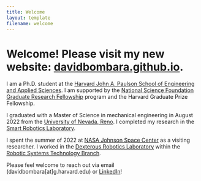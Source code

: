 ```yaml
---
title: Welcome
layout: template
filename: welcome
--- 
```


# Welcome! Please visit my new website: [davidbombara.github.io](https://davidbombara.github.io/).

I am a Ph.D. student at the [Harvard John A. Paulson School of Engineering and Applied Sciences](https://www.seas.harvard.edu/). I am supported by the [National Science Foundation Graduate Research Fellowship](https://www.nsfgrfp.org/) program and the Harvard Graduate Prize Fellowship.

I graduated with a Master of Science in mechanical engineering in August 2022 from the [University of Nevada, Reno](https://www.unr.edu/). I completed my research in the [Smart Robotics Laboratory](https://packpages.unr.edu/jun).

I spent the summer of 2022 at [NASA Johnson Space Center](https://www.nasa.gov/centers/johnson/home/index.html) as a visiting researcher. I worked in the [Dexterous Robotics Laboratory](https://www.nasa.gov/centers/johnson/partnerships/eddc/ra/dexterous-robotics-laboratory) within the [Robotic Systems Technology Branch](https://er.jsc.nasa.gov/er4/). 

Please feel welcome to reach out via email (davidbombara\[at\]g.harvard.edu) or [LinkedIn](https://www.linkedin.com/in/david-bombara-jr/)!
